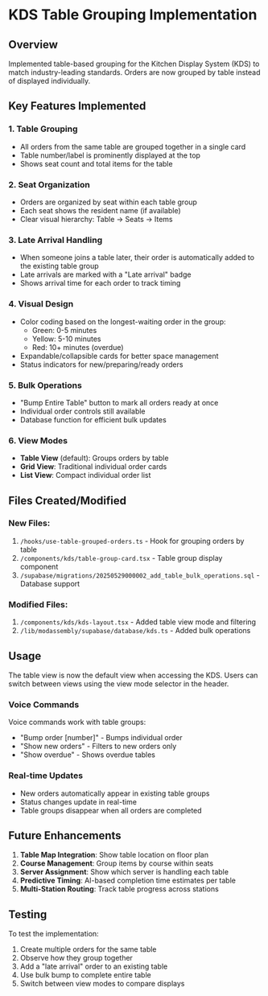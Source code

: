 # KDS Table Grouping Implementation

## Overview
Implemented table-based grouping for the Kitchen Display System (KDS) to match industry-leading standards. Orders are now grouped by table instead of displayed individually.

## Key Features Implemented

### 1. Table Grouping
- All orders from the same table are grouped together in a single card
- Table number/label is prominently displayed at the top
- Shows seat count and total items for the table

### 2. Seat Organization
- Orders are organized by seat within each table group
- Each seat shows the resident name (if available)
- Clear visual hierarchy: Table → Seats → Items

### 3. Late Arrival Handling
- When someone joins a table later, their order is automatically added to the existing table group
- Late arrivals are marked with a "Late arrival" badge
- Shows arrival time for each order to track timing

### 4. Visual Design
- Color coding based on the longest-waiting order in the group:
  - Green: 0-5 minutes
  - Yellow: 5-10 minutes  
  - Red: 10+ minutes (overdue)
- Expandable/collapsible cards for better space management
- Status indicators for new/preparing/ready orders

### 5. Bulk Operations
- "Bump Entire Table" button to mark all orders ready at once
- Individual order controls still available
- Database function for efficient bulk updates

### 6. View Modes
- **Table View** (default): Groups orders by table
- **Grid View**: Traditional individual order cards
- **List View**: Compact individual order list

## Files Created/Modified

### New Files:
1. `/hooks/use-table-grouped-orders.ts` - Hook for grouping orders by table
2. `/components/kds/table-group-card.tsx` - Table group display component
3. `/supabase/migrations/20250529000002_add_table_bulk_operations.sql` - Database support

### Modified Files:
1. `/components/kds/kds-layout.tsx` - Added table view mode and filtering
2. `/lib/modassembly/supabase/database/kds.ts` - Added bulk operations

## Usage

The table view is now the default view when accessing the KDS. Users can switch between views using the view mode selector in the header.

### Voice Commands
Voice commands work with table groups:
- "Bump order [number]" - Bumps individual order
- "Show new orders" - Filters to new orders only
- "Show overdue" - Shows overdue tables

### Real-time Updates
- New orders automatically appear in existing table groups
- Status changes update in real-time
- Table groups disappear when all orders are completed

## Future Enhancements

1. **Table Map Integration**: Show table location on floor plan
2. **Course Management**: Group items by course within seats
3. **Server Assignment**: Show which server is handling each table
4. **Predictive Timing**: AI-based completion time estimates per table
5. **Multi-Station Routing**: Track table progress across stations

## Testing

To test the implementation:
1. Create multiple orders for the same table
2. Observe how they group together
3. Add a "late arrival" order to an existing table
4. Use bulk bump to complete entire table
5. Switch between view modes to compare displays